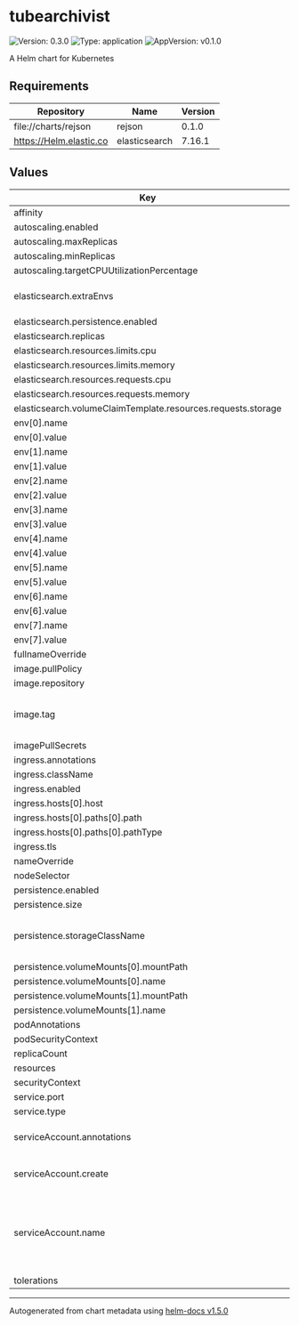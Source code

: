 # tubearchivist

![Version: 0.3.0](https://img.shields.io/badge/Version-0.3.0-informational?style=flat-square) ![Type: application](https://img.shields.io/badge/Type-application-informational?style=flat-square) ![AppVersion: v0.1.0](https://img.shields.io/badge/AppVersion-v0.1.0-informational?style=flat-square)

A Helm chart for Kubernetes

## Requirements

| Repository | Name | Version |
|------------|------|---------|
| file://charts/rejson | rejson | 0.1.0 |
| https://Helm.elastic.co | elasticsearch | 7.16.1 |

## Values

| Key | Type | Default | Description |
|-----|------|---------|-------------|
| affinity | object | `{}` |  |
| autoscaling.enabled | bool | `false` |  |
| autoscaling.maxReplicas | int | `100` |  |
| autoscaling.minReplicas | int | `1` |  |
| autoscaling.targetCPUUtilizationPercentage | int | `80` |  |
| elasticsearch.extraEnvs | list | `[{"name":"ES_JAVA_OPTS","value":"-Xms512m -Xmx512m"},{"name":"ELASTIC_PASSWORD","value":""}]` | Elasticsearch environment variables |
| elasticsearch.persistence.enabled | bool | `true` |  |
| elasticsearch.replicas | int | `1` |  |
| elasticsearch.resources.limits.cpu | string | `"500m"` |  |
| elasticsearch.resources.limits.memory | string | `"1Gi"` |  |
| elasticsearch.resources.requests.cpu | string | `"250m"` |  |
| elasticsearch.resources.requests.memory | string | `"512Mi"` |  |
| elasticsearch.volumeClaimTemplate.resources.requests.storage | string | `"5Gi"` |  |
| env[0].name | string | `"ES_URL"` |  |
| env[0].value | string | `"http://elasticsearch-master:9200"` |  |
| env[1].name | string | `"REDIS_HOST"` |  |
| env[1].value | string | `"tube-archivist-rejson"` |  |
| env[2].name | string | `"HOST_GID"` |  |
| env[2].value | string | `"1000"` |  |
| env[3].name | string | `"HOST_UID"` |  |
| env[3].value | string | `"1000"` |  |
| env[4].name | string | `"TA_USERNAME"` |  |
| env[4].value | string | `""` |  |
| env[5].name | string | `"TA_PASSWORD"` |  |
| env[5].value | string | `""` |  |
| env[6].name | string | `"ELASTIC_PASSWORD"` |  |
| env[6].value | string | `""` |  |
| env[7].name | string | `"TZ"` |  |
| env[7].value | string | `"America/Chicago"` |  |
| fullnameOverride | string | `""` |  |
| image.pullPolicy | string | `"IfNotPresent"` |  |
| image.repository | string | `"bbilly1/tubearchivist"` |  |
| image.tag | string | `""` | Overrides the image tag whose default is the chart appVersion. |
| imagePullSecrets | list | `[]` |  |
| ingress.annotations | string | `nil` |  |
| ingress.className | string | `""` |  |
| ingress.enabled | bool | `false` |  |
| ingress.hosts[0].host | string | `"chart.domain"` |  |
| ingress.hosts[0].paths[0].path | string | `"/"` |  |
| ingress.hosts[0].paths[0].pathType | string | `"ImplementationSpecific"` |  |
| ingress.tls | list | `[]` |  |
| nameOverride | string | `""` |  |
| nodeSelector | object | `{}` |  |
| persistence.enabled | bool | `true` |  |
| persistence.size | string | `"5Gi"` |  |
| persistence.storageClassName | string | `"local-path"` | Use your storageClassName. e.g. local-path for k3s |
| persistence.volumeMounts[0].mountPath | string | `"/youtube"` |  |
| persistence.volumeMounts[0].name | string | `"youtube"` |  |
| persistence.volumeMounts[1].mountPath | string | `"/cache"` |  |
| persistence.volumeMounts[1].name | string | `"cache"` |  |
| podAnnotations | object | `{}` |  |
| podSecurityContext | object | `{}` |  |
| replicaCount | int | `1` |  |
| resources | object | `{}` |  |
| securityContext | object | `{}` |  |
| service.port | int | `80` |  |
| service.type | string | `"ClusterIP"` |  |
| serviceAccount.annotations | object | `{}` | Annotations to add to the service account |
| serviceAccount.create | bool | `true` | Specifies whether a service account should be created |
| serviceAccount.name | string | `""` | The name of the service account to use. If not set and create is true, a name is generated using the fullname template |
| tolerations | list | `[]` |  |

----------------------------------------------
Autogenerated from chart metadata using [helm-docs v1.5.0](https://github.com/norwoodj/helm-docs/releases/v1.5.0)
